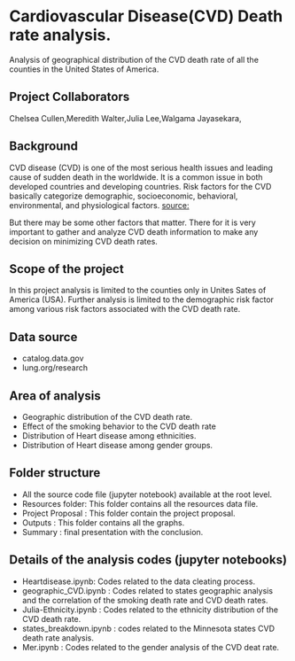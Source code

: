 # Cardiovascular Disease(CVD) Death rate analysis. 
Analysis of geographical distribution of the CVD death rate of all the counties in the United States of America. 

## Project Collaborators 
Chelsea Cullen,Meredith Walter,Julia Lee,Walgama Jayasekara,
 
## Background

CVD disease (CVD) is one of the most serious health issues and leading cause of sudden death in the worldwide. 
It is a common issue in both developed countries and developing countries. 
Risk factors for the CVD basically categorize demographic, socioeconomic, behavioral, environmental, and physiological factors.
[source:]("https://www.who.int/news-room/fact-sheets/detail/cardiovascular-diseases-(cvds)")

But there may be some other factors that matter.
There for it is very important to gather and analyze CVD death information  to make any decision on minimizing CVD death rates.

## Scope of the project 
 
In this project analysis is limited to the counties only in Unites Sates of America (USA).
Further analysis is limited to the demographic risk factor among various risk factors associated with the CVD death rate. 

## Data source
- catalog.data.gov
- lung.org/research

## Area of analysis
- Geographic distribution of the CVD death rate.
- Effect of the smoking behavior to the CVD death rate  
- Distribution of Heart disease among ethnicities.
- Distribution of Heart disease among gender groups.

## Folder structure
- All the source code file (jupyter notebook) available at the root level.
- Resources folder: This folder contains all the resources data file. 
- Project Proposal : This folder contain the project proposal.
- Outputs : This folder contains all the graphs. 
- Summary : final presentation with the conclusion.
   
## Details of the analysis codes (jupyter notebooks)
- Heartdisease.ipynb: Codes related to the data cleating process.
- geographic_CVD.ipynb : Codes related to states geographic analysis and the correlation of the smoking death rate and CVD death rates. 
- Julia-Ethnicity.ipynb : Codes related to the ethnicity distribution of the CVD death rate.
- states_breakdown.ipynb : codes related to the Minnesota states CVD death  rate analysis.
- Mer.ipynb : Codes related to the gender analysis of the CVD deat rate. 
